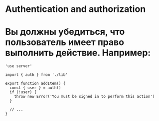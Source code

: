 
# Authentication and authorization
# Вы должны убедиться, что пользователь имеет право выполнить действие. Например:
```tsx
'use server'
 
import { auth } from './lib'
 
export function addItem() {
  const { user } = auth()
  if (!user) {
    throw new Error('You must be signed in to perform this action')
  }
 
  // ...
}
```
